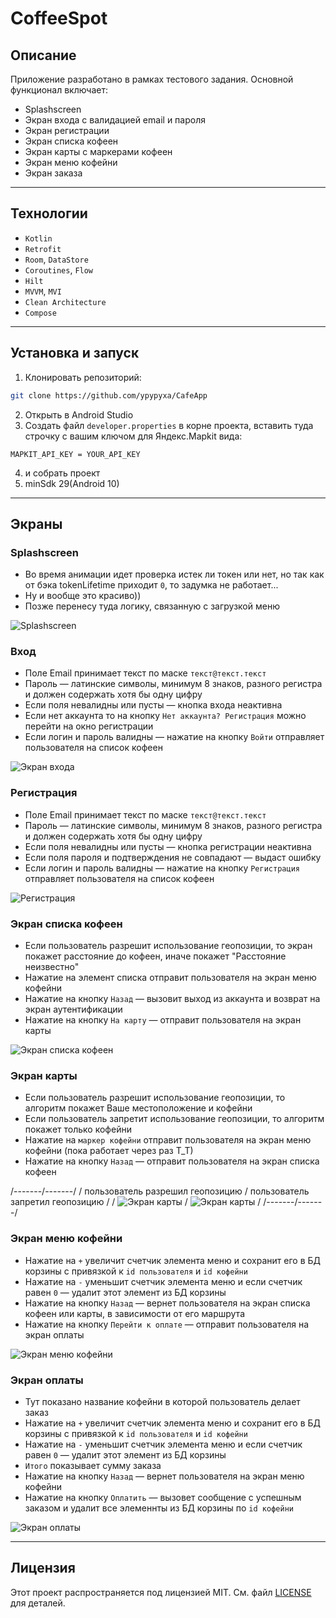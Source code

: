 # CoffeeSpot

## Описание

Приложение разработано в рамках тестового задания. Основной функционал включает:
- Splashscreen
- Экран входа с валидацией email и пароля
- Экран регистрации
- Экран списка кофеен
- Экран карты с маркерами кофеен
- Экран меню кофейни
- Экран заказа

---

## Технологии

- `Kotlin`
- `Retrofit`
- `Room`, `DataStore`
- `Coroutines`, `Flow`
- `Hilt`
- `MVVM`, `MVI`
- `Clean Architecture`
- `Compose`

---

## Установка и запуск
1. Клонировать репозиторий:
```bash
git clone https://github.com/ypypyxa/CafeApp
```
2. Открыть в Android Studio
3. Создать файл `developer.properties` в корне проекта, вставить туда строчку с вашим ключом для Яндекс.Mapkit вида:
```
MAPKIT_API_KEY = YOUR_API_KEY
```
4. и собрать проект
5. minSdk 29(Android 10)

---

## Экраны

### Splashscreen
- Во время анимации идет проверка истек ли токен или нет, но так как от бэка tokenLifetime приходит `0`, то задумка не работает...
- Ну и вообще это красиво))
- Позже перенесу туда логику, связанную с загрузкой меню

![Splashscreen](https://iili.io/FigK4UB.md.png)

### Вход
- Поле Email принимает текст по маске `текст@текст.текст`
- Пароль — латинские символы, минимум 8 знаков, разного регистра и должен содержать хотя бы одну цифру
- Если поля невалидны или пусты — кнопка входа неактивна
- Если нет аккаунта то на кнопку `Нет аккаунта? Регистрация` можно перейти на окно регистрации 
- Если логин и пароль валидны — нажатие на кнопку `Войти` отправляет пользователя на список кофеен

![Экран входа](https://iili.io/FiUMGZg.md.png)

### Регистрация
- Поле Email принимает текст по маске `текст@текст.текст`
- Пароль — латинские символы, минимум 8 знаков, разного регистра и должен содержать хотя бы одну цифру
- Если поля невалидны или пусты — кнопка регистрации неактивна
- Если поля пароля и подтверждения не совпадают — выдаст ошибку
- Если логин и пароль валидны — нажатие на кнопку `Регистрация` отправляет пользователя на список кофеен

![Регистрация](https://iili.io/FiUMlyP.md.png)

### Экран списка кофеен
- Если пользователь разрешит использование геопозиции, то экран покажет расстояние до кофеен, иначе покажет "Расстояние неизвестно" 
- Нажатие на элемент списка отправит пользователя на экран меню кофейни
- Нажатие на кнопку `Назад` — вызовит выход из аккаунта и возврат на экран аутентификации
- Нажатие на кнопку `На карту` — отправит пользователя на экран карты

![Экран списка кофеен](https://iili.io/FiUMUns.md.png)

### Экран карты
- Если пользователь разрешит использование геопозиции, то алгоритм покажет Ваше местоположение и кофейни
- Если пользователь запретит использование геопозиции, то алгоритм покажет только кофейни
- Нажатие на `маркер кофейни` отправит пользователя на экран меню кофейни (пока работает через раз Т_Т)
- Нажатие на кнопку `Назад` — отправит пользователя на экран списка кофеен

/-------/-------/
/ пользователь разрешил геопозицию / пользователь запретил геопозицию /
/ ![Экран карты](https://iili.io/FiUM8tn.md.png) / ![Экран карты](https://iili.io/FiUMPcl.md.png) /
/-------/-------/

### Экран меню кофейни
- Нажатие на `+` увеличит счетчик элемента меню и сохранит его в БД корзины с привязкой к `id пользователя` и `id кофейни`
- Нажатие на `-` уменьшит счетчик элемента меню и если счетчик равен `0` — удалит этот элемент из БД корзины
- Нажатие на кнопку `Назад` — вернет пользователя на экран списка кофеен или карты, в зависимости от его маршрута
- Нажатие на кнопку `Перейти к оплате` — отправит пользователя на экран оплаты

![Экран меню кофейни](https://iili.io/FiUMiS2.md.png)

### Экран оплаты
- Тут показано название кофейни в которой пользователь делает заказ
- Нажатие на `+` увеличит счетчик элемента меню и сохранит его в БД корзины с привязкой к `id пользователя` и `id кофейни`
- Нажатие на `-` уменьшит счетчик элемента меню и если счетчик равен `0` — удалит этот элемент из БД корзины
- `Итого` показывает сумму заказа
- Нажатие на кнопку `Назад` — вернет пользователя на экран меню кофейни
- Нажатие на кнопку `Оплатить` — вызовет сообщение с успешным заказом и удалит все элеменнты из БД корзины по `id кофейни`

![Экран оплаты](https://iili.io/FiUMQA7.md.png)

---

## Лицензия
Этот проект распространяется под лицензией MIT. См. файл [LICENSE](LICENSE) для деталей.
